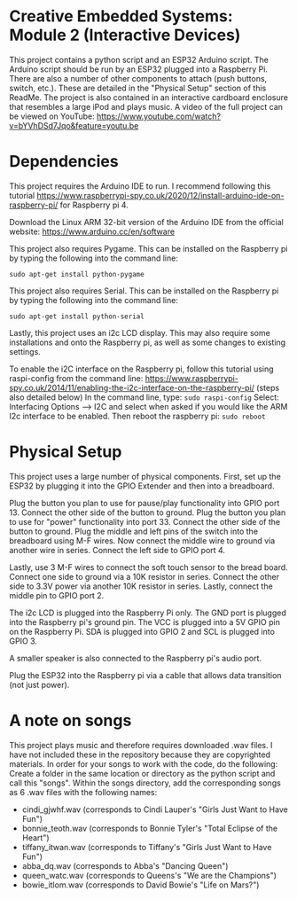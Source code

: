 # Creative Embedded Systems: Module 2 (Interactive Devices)

This project contains a python script and an ESP32 Arduino script. The Arduino script should be run by an ESP32 plugged into a Raspberry Pi. There are also a number of other components to attach (push buttons, switch, etc.). These are detailed in the "Physical Setup" section of this ReadMe. The project is also contained in an interactive cardboard enclosure that resembles a large iPod and plays music. A video of the full project can be viewed on YouTube: https://www.youtube.com/watch?v=bYVhDSd7Jqo&feature=youtu.be

# Dependencies
This project requires the Arduino IDE to run. I recommend following this tutorial https://www.raspberrypi-spy.co.uk/2020/12/install-arduino-ide-on-raspberry-pi/ for Raspberry pi 4.

Download the Linux ARM 32-bit version of the Arduino IDE from the official website: https://www.arduino.cc/en/software

This project also requires Pygame. This can be installed on the Raspberry pi by typing the following into the command line:

`sudo apt-get install python-pygame`

This project also requires Serial. This can be installed on the Raspberry pi by typing the following into the command line:

`sudo apt-get install python-serial`

Lastly, this project uses an i2c LCD display. This may also require some installations and onto the Raspberry pi, as well as some changes to existing settings. 

To enable the i2C interface on the Raspberry pi, follow this tutorial using raspi-config from the command line: https://www.raspberrypi-spy.co.uk/2014/11/enabling-the-i2c-interface-on-the-raspberry-pi/ (steps also detailed below)
In the command line, type: 
`sudo raspi-config`
Select: Interfacing Options --> I2C and select <Yes> when asked if you would like the ARM I2c interface to be enabled. 
  Then reboot the raspberry pi: `sudo reboot`

# Physical Setup
This project uses a large number of physical components. First, set up the ESP32 by plugging it into the GPIO Extender and then into a breadboard. 

Plug the button you plan to use for pause/play functionality into GPIO port 13. Connect the other side of the button to ground.
Plug the button you plan to use for "power" functionality into port 33. Connect the other side of the button to ground. 
Plug the middle and left pins of the switch into the breadboard using M-F wires. Now connect the middle wire to ground via another wire in series. Connect the left side to GPIO port 4. 

Lastly, use 3 M-F wires to connect the soft touch sensor to the bread board. Connect one side to ground via a 10K resistor in series. Connect the other side to 3.3V power via another 10K resistor in series. Lastly, connect the middle pin to GPIO port 2. 

The i2c LCD is plugged into the Raspberry Pi only. The GND port is plugged into the Raspberry pi's ground pin. The VCC is plugged into a 5V GPIO pin on the Raspberry Pi. SDA is plugged into GPIO 2 and SCL is plugged into GPIO 3.

A smaller speaker is also connected to the Raspberry pi's audio port.

Plug the ESP32 into the Raspberry pi via a cable that allows data transition (not just power).

# A note on songs
This project plays music and therefore requires downloaded .wav files. I have not included these in the repository because they are copyrighted materials. In order for your songs to work with the code, do the following:
Create a folder in the same location or directory as the python script and call this "songs". Within the songs directory, add the corresponding songs as 6 .wav files with the following names: 
- cindi_gjwhf.wav (corresponds to Cindi Lauper's "Girls Just Want to Have Fun")
- bonnie_teoth.wav (corresponds to Bonnie Tyler's "Total Eclipse of the Heart")
- tiffany_itwan.wav (corresponds to Tiffany's "Girls Just Want to Have Fun")
- abba_dq.wav (corresponds to Abba's "Dancing Queen")
- queen_watc.wav (corresponds to Queens's "We are the Champions")
- bowie_itlom.wav (corresponds to David Bowie's "Life on Mars?")

